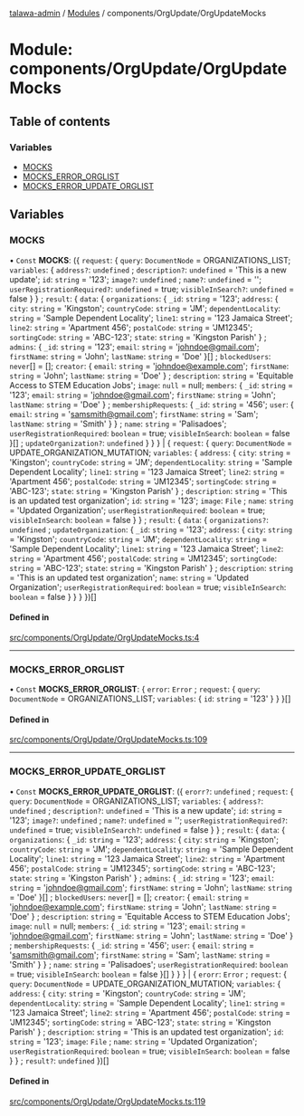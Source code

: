 [talawa-admin](../README.md) / [Modules](../modules.md) / components/OrgUpdate/OrgUpdateMocks

# Module: components/OrgUpdate/OrgUpdateMocks

## Table of contents

### Variables

- [MOCKS](components_OrgUpdate_OrgUpdateMocks.md#mocks)
- [MOCKS\_ERROR\_ORGLIST](components_OrgUpdate_OrgUpdateMocks.md#mocks_error_orglist)
- [MOCKS\_ERROR\_UPDATE\_ORGLIST](components_OrgUpdate_OrgUpdateMocks.md#mocks_error_update_orglist)

## Variables

### MOCKS

• `Const` **MOCKS**: (\{ `request`: \{ `query`: `DocumentNode` = ORGANIZATIONS\_LIST; `variables`: \{ `address?`: `undefined` ; `description?`: `undefined` = 'This is a new update'; `id`: `string` = '123'; `image?`: `undefined` ; `name?`: `undefined` = ''; `userRegistrationRequired?`: `undefined` = true; `visibleInSearch?`: `undefined` = false \}  \} ; `result`: \{ `data`: \{ `organizations`: \{ `_id`: `string` = '123'; `address`: \{ `city`: `string` = 'Kingston'; `countryCode`: `string` = 'JM'; `dependentLocality`: `string` = 'Sample Dependent Locality'; `line1`: `string` = '123 Jamaica Street'; `line2`: `string` = 'Apartment 456'; `postalCode`: `string` = 'JM12345'; `sortingCode`: `string` = 'ABC-123'; `state`: `string` = 'Kingston Parish' \} ; `admins`: \{ `_id`: `string` = '123'; `email`: `string` = 'johndoe@gmail.com'; `firstName`: `string` = 'John'; `lastName`: `string` = 'Doe' \}[] ; `blockedUsers`: `never`[] = []; `creator`: \{ `email`: `string` = 'johndoe@example.com'; `firstName`: `string` = 'John'; `lastName`: `string` = 'Doe' \} ; `description`: `string` = 'Equitable Access to STEM Education Jobs'; `image`: ``null`` = null; `members`: \{ `_id`: `string` = '123'; `email`: `string` = 'johndoe@gmail.com'; `firstName`: `string` = 'John'; `lastName`: `string` = 'Doe' \} ; `membershipRequests`: \{ `_id`: `string` = '456'; `user`: \{ `email`: `string` = 'samsmith@gmail.com'; `firstName`: `string` = 'Sam'; `lastName`: `string` = 'Smith' \}  \} ; `name`: `string` = 'Palisadoes'; `userRegistrationRequired`: `boolean` = true; `visibleInSearch`: `boolean` = false \}[] ; `updateOrganization?`: `undefined`  \}  \}  \} \| \{ `request`: \{ `query`: `DocumentNode` = UPDATE\_ORGANIZATION\_MUTATION; `variables`: \{ `address`: \{ `city`: `string` = 'Kingston'; `countryCode`: `string` = 'JM'; `dependentLocality`: `string` = 'Sample Dependent Locality'; `line1`: `string` = '123 Jamaica Street'; `line2`: `string` = 'Apartment 456'; `postalCode`: `string` = 'JM12345'; `sortingCode`: `string` = 'ABC-123'; `state`: `string` = 'Kingston Parish' \} ; `description`: `string` = 'This is an updated test organization'; `id`: `string` = '123'; `image`: `File` ; `name`: `string` = 'Updated Organization'; `userRegistrationRequired`: `boolean` = true; `visibleInSearch`: `boolean` = false \}  \} ; `result`: \{ `data`: \{ `organizations?`: `undefined` ; `updateOrganization`: \{ `_id`: `string` = '123'; `address`: \{ `city`: `string` = 'Kingston'; `countryCode`: `string` = 'JM'; `dependentLocality`: `string` = 'Sample Dependent Locality'; `line1`: `string` = '123 Jamaica Street'; `line2`: `string` = 'Apartment 456'; `postalCode`: `string` = 'JM12345'; `sortingCode`: `string` = 'ABC-123'; `state`: `string` = 'Kingston Parish' \} ; `description`: `string` = 'This is an updated test organization'; `name`: `string` = 'Updated Organization'; `userRegistrationRequired`: `boolean` = true; `visibleInSearch`: `boolean` = false \}  \}  \}  \})[]

#### Defined in

[src/components/OrgUpdate/OrgUpdateMocks.ts:4](https://github.com/KshitijTodkar48/talawa-admin/blob/82b22ab/src/components/OrgUpdate/OrgUpdateMocks.ts#L4)

___

### MOCKS\_ERROR\_ORGLIST

• `Const` **MOCKS\_ERROR\_ORGLIST**: \{ `error`: `Error` ; `request`: \{ `query`: `DocumentNode` = ORGANIZATIONS\_LIST; `variables`: \{ `id`: `string` = '123' \}  \}  \}[]

#### Defined in

[src/components/OrgUpdate/OrgUpdateMocks.ts:109](https://github.com/KshitijTodkar48/talawa-admin/blob/82b22ab/src/components/OrgUpdate/OrgUpdateMocks.ts#L109)

___

### MOCKS\_ERROR\_UPDATE\_ORGLIST

• `Const` **MOCKS\_ERROR\_UPDATE\_ORGLIST**: (\{ `erorr?`: `undefined` ; `request`: \{ `query`: `DocumentNode` = ORGANIZATIONS\_LIST; `variables`: \{ `address?`: `undefined` ; `description?`: `undefined` = 'This is a new update'; `id`: `string` = '123'; `image?`: `undefined` ; `name?`: `undefined` = ''; `userRegistrationRequired?`: `undefined` = true; `visibleInSearch?`: `undefined` = false \}  \} ; `result`: \{ `data`: \{ `organizations`: \{ `_id`: `string` = '123'; `address`: \{ `city`: `string` = 'Kingston'; `countryCode`: `string` = 'JM'; `dependentLocality`: `string` = 'Sample Dependent Locality'; `line1`: `string` = '123 Jamaica Street'; `line2`: `string` = 'Apartment 456'; `postalCode`: `string` = 'JM12345'; `sortingCode`: `string` = 'ABC-123'; `state`: `string` = 'Kingston Parish' \} ; `admins`: \{ `_id`: `string` = '123'; `email`: `string` = 'johndoe@gmail.com'; `firstName`: `string` = 'John'; `lastName`: `string` = 'Doe' \}[] ; `blockedUsers`: `never`[] = []; `creator`: \{ `email`: `string` = 'johndoe@example.com'; `firstName`: `string` = 'John'; `lastName`: `string` = 'Doe' \} ; `description`: `string` = 'Equitable Access to STEM Education Jobs'; `image`: ``null`` = null; `members`: \{ `_id`: `string` = '123'; `email`: `string` = 'johndoe@gmail.com'; `firstName`: `string` = 'John'; `lastName`: `string` = 'Doe' \} ; `membershipRequests`: \{ `_id`: `string` = '456'; `user`: \{ `email`: `string` = 'samsmith@gmail.com'; `firstName`: `string` = 'Sam'; `lastName`: `string` = 'Smith' \}  \} ; `name`: `string` = 'Palisadoes'; `userRegistrationRequired`: `boolean` = true; `visibleInSearch`: `boolean` = false \}[]  \}  \}  \} \| \{ `erorr`: `Error` ; `request`: \{ `query`: `DocumentNode` = UPDATE\_ORGANIZATION\_MUTATION; `variables`: \{ `address`: \{ `city`: `string` = 'Kingston'; `countryCode`: `string` = 'JM'; `dependentLocality`: `string` = 'Sample Dependent Locality'; `line1`: `string` = '123 Jamaica Street'; `line2`: `string` = 'Apartment 456'; `postalCode`: `string` = 'JM12345'; `sortingCode`: `string` = 'ABC-123'; `state`: `string` = 'Kingston Parish' \} ; `description`: `string` = 'This is an updated test organization'; `id`: `string` = '123'; `image`: `File` ; `name`: `string` = 'Updated Organization'; `userRegistrationRequired`: `boolean` = true; `visibleInSearch`: `boolean` = false \}  \} ; `result?`: `undefined`  \})[]

#### Defined in

[src/components/OrgUpdate/OrgUpdateMocks.ts:119](https://github.com/KshitijTodkar48/talawa-admin/blob/82b22ab/src/components/OrgUpdate/OrgUpdateMocks.ts#L119)
